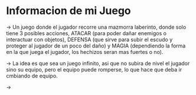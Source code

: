 # Informacion de mi Juego

-> Un juego donde el jugador recorre una mazmorra laberinto, donde solo tiene 3 posibles acciones, ATACAR (para poder dañar enemigos o interactuar con objetos), DEFENSA (que sirve para subir el escudo y proteger al jugador de un poco del daño) y MAGIA (dependiendo la forma en la que juega el jugador, los hechizos seran mas fuertes o no).

-> La idea es que sea un juego infinito, asi que no subira de nivel el jugador sino su equipo, pero el equipo puede romperse, lo que hace que deba ir cmbiando de equipo.

->
